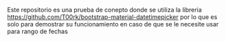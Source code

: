 Este repositorio es una prueba de conepto donde se utiliza la libreria https://github.com/T00rk/bootstrap-material-datetimepicker
por lo que es solo para demostrar su funcionamiento en caso de que se le necesite usar para rango de fechas